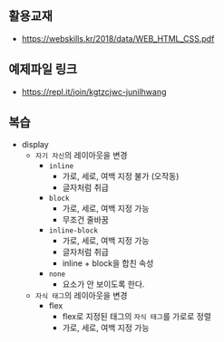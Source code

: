 ## 활용교재

- https://webskills.kr/2018/data/WEB_HTML_CSS.pdf

## 예제파일 링크

- https://repl.it/join/kgtzcjwc-junilhwang

## 복습

- display
  - `자기 자신`의 레이아웃을 변경
    - `inline`
      - 가로, 세로, 여백 지정 불가 (오작동)
      - 글자처럼 취급
    - `block`
      - 가로, 세로, 여백 지정 가능
      - 무조건 줄바꿈
    - `inline-block`
      - 가로, 세로, 여백 지정 가능
      - 글자처럼 취급
      - inline + block을 합친 속성
    - `none`
      - 요소가 안 보이도록 한다.
  - `자식 태그`의 레이아웃을 변경
    - flex
      - flex로 지정된 태그의 `자식 태그`를 가로로 정렬
      - 가로, 세로, 여백 지정 가능